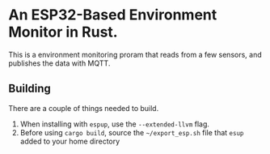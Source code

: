 # An ESP32-Based Environment Monitor in Rust.

This is a environment monitoring proram that reads from a few sensors, and
publishes the data with MQTT.

## Building

There are a couple of things needed to build.

1. When installing with `espup`, use the `--extended-llvm` flag.
2. Before using `cargo build`, source the `~/export_esp.sh` file that `esup` added to your home directory
